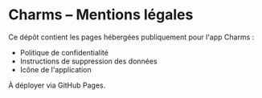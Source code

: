
# Charms – Mentions légales

Ce dépôt contient les pages hébergées publiquement pour l'app Charms :
- Politique de confidentialité
- Instructions de suppression des données
- Icône de l'application

À déployer via GitHub Pages.
